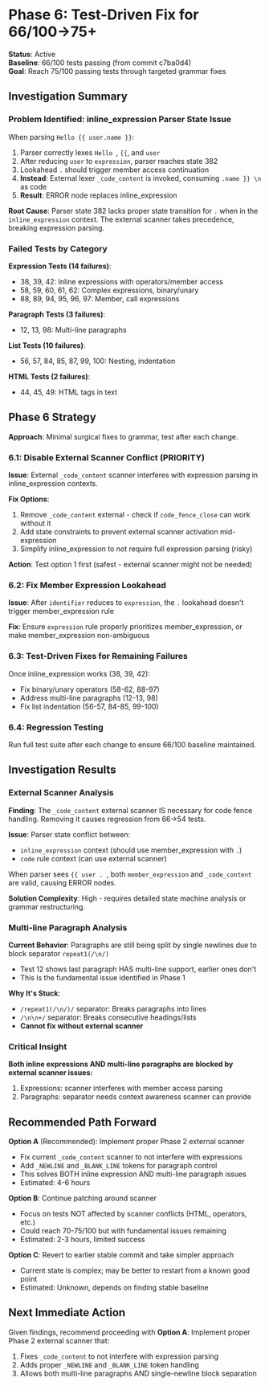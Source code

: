 # Phase 6: Test-Driven Fix for 66/100→75+

**Status**: Active  
**Baseline**: 66/100 tests passing (from commit c7ba0d4)  
**Goal**: Reach 75/100 passing tests through targeted grammar fixes

## Investigation Summary

### Problem Identified: inline_expression Parser State Issue

When parsing `Hello {{ user.name }}`:

1. Parser correctly lexes `Hello `, `{{`, and `user`
2. After reducing `user` to `expression`, parser reaches state 382
3. Lookahead `.` should trigger member access continuation
4. **Instead**: External lexer `_code_content` is invoked, consuming `.name }} \n` as code
5. **Result**: ERROR node replaces inline_expression

**Root Cause**: Parser state 382 lacks proper state transition for `.` when in the  `inline_expression` context. The external scanner takes precedence, breaking expression parsing.

### Failed Tests by Category

**Expression Tests (14 failures)**:
- 38, 39, 42: Inline expressions with operators/member access
- 58, 59, 60, 61, 62: Complex expressions, binary/unary
- 88, 89, 94, 95, 96, 97: Member, call expressions

**Paragraph Tests (3 failures)**:
- 12, 13, 98: Multi-line paragraphs

**List Tests (10 failures)**:
- 56, 57, 84, 85, 87, 99, 100: Nesting, indentation

**HTML Tests (2 failures)**:
- 44, 45, 49: HTML tags in text

## Phase 6 Strategy

**Approach**: Minimal surgical fixes to grammar, test after each change.

### 6.1: Disable External Scanner Conflict (PRIORITY)

**Issue**: External `_code_content` scanner interferes with expression parsing in inline_expression contexts.

**Fix Options**:
1. Remove `_code_content` external - check if `code_fence_close` can work without it
2. Add state constraints to prevent external scanner activation mid-expression  
3. Simplify inline_expression to not require full expression parsing (risky)

**Action**: Test option 1 first (safest - external scanner might not be needed)

### 6.2: Fix Member Expression Lookahead

**Issue**: After `identifier` reduces to `expression`, the `.` lookahead doesn't trigger member_expression rule

**Fix**: Ensure `expression` rule properly prioritizes member_expression, or make member_expression non-ambiguous

### 6.3: Test-Driven Fixes for Remaining Failures

Once inline_expression works (38, 39, 42):
- Fix binary/unary operators (58-62, 88-97)
- Address multi-line paragraphs (12-13, 98)
- Fix list indentation (56-57, 84-85, 99-100)

### 6.4: Regression Testing

Run full test suite after each change to ensure 66/100 baseline maintained.

## Investigation Results

### External Scanner Analysis

**Finding**: The `_code_content` external scanner IS necessary for code fence handling. Removing it causes regression from 66→54 tests.

**Issue**: Parser state conflict between:
- `inline_expression` context (should use member_expression with `.`)
- `code` rule context (can use external scanner)

When parser sees `{{ user . `, both `member_expression` and `_code_content` are valid, causing ERROR nodes.

**Solution Complexity**: High - requires detailed state machine analysis or grammar restructuring.

### Multi-line Paragraph Analysis

**Current Behavior**: Paragraphs are still being split by single newlines due to block separator `repeat1(/\n/)`
- Test 12 shows last paragraph HAS multi-line support, earlier ones don't
- This is the fundamental issue identified in Phase 1

**Why It's Stuck**: 
- `/repeat1(/\n/)/` separator: Breaks paragraphs into lines
- `/\n\n+/` separator: Breaks consecutive headings/lists
- **Cannot fix without external scanner**

### Critical Insight

**Both inline expressions AND multi-line paragraphs are blocked by external scanner issues:**
1. Expressions: scanner interferes with member access parsing
2. Paragraphs: separator needs context awareness scanner can provide

## Recommended Path Forward

**Option A** (Recommended): Implement proper Phase 2 external scanner
- Fix current `_code_content` scanner to not interfere with expressions
- Add `_NEWLINE` and `_BLANK_LINE` tokens for paragraph control
- This solves BOTH inline expression AND multi-line paragraph issues
- Estimated: 4-6 hours

**Option B**: Continue patching around scanner
- Focus on tests NOT affected by scanner conflicts (HTML, operators, etc.)
- Could reach 70-75/100 but with fundamental issues remaining
- Estimated: 2-3 hours, limited success

**Option C**: Revert to earlier stable commit and take simpler approach
- Current state is complex; may be better to restart from a known good point
- Estimated: Unknown, depends on finding stable baseline

## Next Immediate Action

Given findings, recommend proceeding with **Option A**: Implement proper Phase 2 external scanner that:
1. Fixes `_code_content` to not interfere with expression parsing
2. Adds proper `_NEWLINE` and `_BLANK_LINE` token handling
3. Allows both multi-line paragraphs AND single-newline block separation

